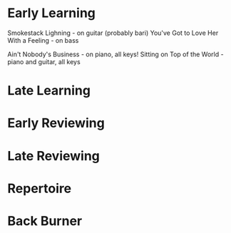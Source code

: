 # Early Learning

Smokestack Lighning - on guitar (probably bari)
You've Got to Love Her With a Feeling - on bass

Ain't Nobody's Business - on piano, all keys!
Sitting on Top of the World - piano and guitar, all keys

# Late Learning

# Early Reviewing

# Late Reviewing

# Repertoire

# Back Burner

